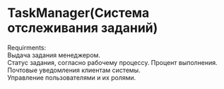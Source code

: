 # TaskManager(Система отслеживания заданий)
Requirments: </br>
Выдача задания менеджером. </br>
Статус задания, согласно рабочему процессу. Процент выполнения. </br>
Почтовые уведомления клиентам системы. </br>
Управление пользователями и их ролями.</br>

